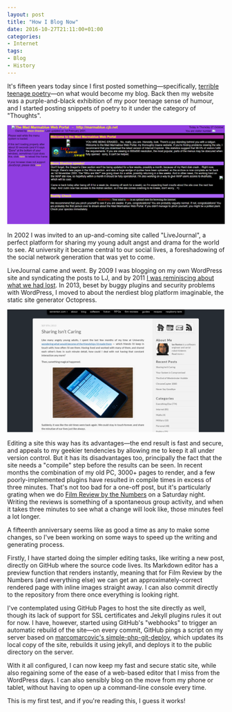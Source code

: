 ```yaml
---
layout: post
title: "How I Blog Now"
date: 2016-10-27T21:11:00+01:00
categories:
- Internet
tags:
- Blog
- History
---
```


It's fifteen years today since I first posted something&mdash;specifically, [terrible teenage poetry](/blog/shining-future/)&mdash;on what would become my blog. Back then my website was a purple-and-black exhibition of my poor teenage sense of humour, and I started posting snippets of poetry to it under the category of "Thoughts".

![Mad Marmablue Web Portal, circa 2001](/blog/2016/mmwp2001.png)

In 2002 I was invited to an up-and-coming site called "LiveJournal", a perfect platform for sharing my young adult angst and drama for the world to see. At university it became central to our social lives, a foreshadowing of the social network generation that was yet to come.

LiveJournal came and went. By 2009 I was blogging on my own WordPress site and syndicating the posts to LJ, and by 2011 [I was reminiscing about what we had lost](/blog/the-rise-and-fall-of-livejournal/). In 2013, beset by buggy plugins and security problems with WordPress, I moved to about the nerdiest blog platform imaginable, the static site generator Octopress.

![My Octopress blog, circa 2013](/blog/sitehistory/2013-09-15.png)

Editing a site this way has its advantages&mdash;the end result is fast and secure, and appeals to my geekier tendencies by allowing me to keep it all under version control. But it has its disadvantages too, principally the fact that the site needs a "compile" step before the results can be seen. In recent months the combination of my old PC, 3000+ pages to render, and a few poorly-implemented plugins have resulted in compile times in excess of three minutes. That's not too bad for a one-off post, but it's particularly grating when we do [Film Review by the Numbers](/filmreviews/) on a Saturday night. Writing the reviews is something of a spontaneous group activity, and when it takes three minutes to see what a change will look like, those minutes feel a lot longer.

A fifteenth anniversary seems like as good a time as any to make some changes, so I've been working on some ways to speed up the writing and generating process.

Firstly, I have started doing the simpler editing tasks, like writing a new post, directly on GitHub where the source code lives. Its Markdown editor has a preview function that renders instantly, meaning that for Film Review by the Numbers (and everything else) we can get an approximately-correct rendered page with inline images straight away. I can also commit directly to the repository from there once everything is looking right.

I've contemplated using GitHub Pages to host the site directly as well, though its lack of support for SSL certificates and Jekyll plugins rules it out for now. I have, however, started using GitHub's "webhooks" to trigger an automatic rebuild of the site&mdash;on every commit, GitHub pings a script on my server based on [marcomarcovic's simple-php-git-deploy](https://github.com/markomarkovic/simple-php-git-deploy), which updates its local copy of the site, rebuilds it using jekyll, and deploys it to the public directory on the server.

With it all configured, I can now keep my fast and secure static site, while also regaining some of the ease of a web-based editor that I miss from the WordPress days. I can also sensibly blog on the move from my phone or tablet, without having to open up a command-line console every time.

This is my first test, and if you're reading this, I guess it works!
